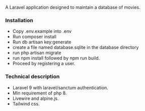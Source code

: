 A Laravel application designed to maintain a database of movies.

### Installation
- Copy .env.example into .env
- Run composer install
- Run db artisan key:generate
- create a file named database.sqlite in the database directory
- run php artisan migrate
- run npm install followed by npm run build.
- Proceed by registering a user.

### Technical description
- Laravel 9 with laravel/sanctum authentication.
- Min requirement of php 8.
- Livewire and alpine.js.
- Tailwind css.
